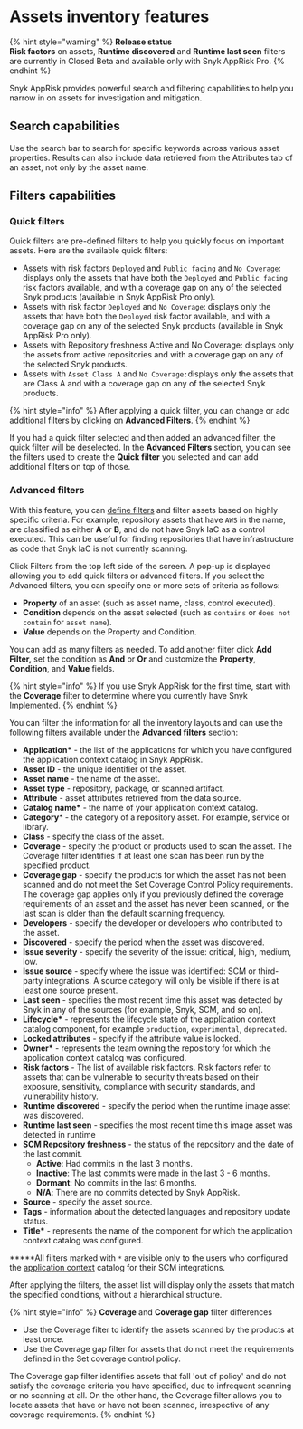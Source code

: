 # Assets inventory features

{% hint style="warning" %}
**Release status** \
**Risk factors** on assets, **Runtime discovered** and **Runtime last seen** filters are currently in Closed Beta and available only with Snyk AppRisk Pro.&#x20;
{% endhint %}

Snyk AppRisk provides powerful search and filtering capabilities to help you narrow in on assets for investigation and mitigation.

## Search capabilities

Use the search bar to search for specific keywords across various asset properties. Results can also include data retrieved from the Attributes tab of an asset, not only by the asset name.&#x20;

## Filters capabilities

### Quick filters

Quick filters are pre-defined filters to help you quickly focus on important assets. Here are the available quick filters:

* Assets with risk factors `Deployed` and `Public facing` and `No Coverage`: displays only the assets that have both the `Deployed` and `Public facing` risk factors available, and with a coverage gap on any of the selected Snyk products (available in Snyk AppRisk Pro only).
* Assets with risk factor `Deployed` and `No Coverage`: displays only the assets that have both the `Deployed` risk factor available, and with a coverage gap on any of the selected Snyk products  (available in Snyk AppRisk Pro only).
* Assets with Repository freshness Active and No Coverage: displays only the assets from active repositories and with a coverage gap on any of the selected Snyk products.
* Assets with `Asset Class A` and `No Coverage:`displays only the assets that are Class A and with a coverage gap on any of the selected Snyk products.

{% hint style="info" %}
After applying a quick filter, you can change or add additional filters by clicking on **Advanced Filters**.&#x20;
{% endhint %}

If you had a quick filter selected and then added an advanced filter, the quick filter will be deselected. In the **Advanced Filters** section, you can see the filters used to create the **Quick filter** you selected and can add additional filters on top of those. &#x20;

### Advanced filters

With this feature, you can [define filters](../manage-risk/policies/assets-policies/create-policies.md#define-filters) and filter assets based on highly specific criteria. For example, repository assets that have `AWS` in the name, are classified as either **A** or **B**, and do not have Snyk IaC as a control executed. This can be useful for finding repositories that have infrastructure as code that Snyk IaC is not currently scanning.

Click Filters from the top left side of the screen. A pop-up is displayed allowing you to add quick filters or advanced filters.  If you select the Advanced filters, you can specify one or more sets of criteria as follows:

* **Property** of an asset (such as asset name, class, control executed).
* **Condition** depends on the asset selected (such as `contains` or `does not contain` for `asset name`).
* **Value** depends on the Property and Condition.

You can add as many filters as needed. To add another filter click **Add Filter,** set the condition as **And** or **Or** and customize the **Property**, **Condition**, and **Value** fields.&#x20;

{% hint style="info" %}
If you use Snyk AppRisk for the first time, start with the **Coverage** filter to determine where you currently have Snyk Implemented.
{% endhint %}

You can filter the information for all the inventory layouts and can use the following filters available under the **Advanced filters** section:

* **Application\*** - the list of the applications for which you have configured the application context catalog in Snyk AppRisk.
* **Asset ID** - the unique identifier of the asset.
* **Asset name** - the name of the asset.
* **Asset type** - repository, package, or scanned artifact.
* **Attribute** - asset attributes retrieved from the data source.
* **Catalog name\*** - the name of your application context catalog.
* **Category**\* - the category of a repository asset. For example, service or library.
* **Class** - specify the class of the asset.
* **Coverage** - specify the product or products used to scan the asset. The Coverage filter identifies if at least one scan has been run by the specified product.
* **Coverage gap** - specify the products for which the asset has not been scanned and do not meet the Set Coverage Control Policy requirements. The coverage gap applies only if you previously defined the coverage requirements of an asset and the asset has never been scanned, or the last scan is older than the default scanning frequency.
* **Developers** - specify the developer or developers who contributed to the asset.
* **Discovered** - specify the period when the asset was discovered.
* **Issue severity** - specify the severity of the issue: critical, high, medium, low.
* **Issue source** - specify where the issue was identified: SCM or third-party integrations. A source category will only be visible if there is at least one source present.
* **Last seen** - specifies the most recent time this asset was detected by Snyk in any of the sources (for example, Snyk, SCM, and so on).
* **Lifecycle\*** - represents the lifecycle state of the application context catalog component, for example `production`, `experimental`, `deprecated`.
* **Locked attributes** - specify if the attribute value is locked.
* **Owner\*** - represents the team owning the repository for which the application context catalog was configured.
* **Risk factors** - The list of available risk factors. Risk factors refer to assets that can be vulnerable to security threats based on their exposure, sensitivity, compliance with security standards, and vulnerability history.
* **Runtime discovered** - specify the period when the runtime image asset was discovered.
* **Runtime last seen** - specifies the most recent time this image asset was detected in runtime
* **SCM Repository freshness** - the status of the repository and the date of the last commit.
  * **Active**: Had commits in the last 3 months.
  * **Inactive**: The last commits were made in the last 3 - 6 months.
  * **Dormant**: No commits in the last 6 months.
  * **N/A**: There are no commits detected by Snyk AppRisk.
* **Source** - specify the asset source.
* **Tags** - information about the detected languages and repository update status.
* **Title\*** - represents the name of the component for which the application context catalog was configured.

**\***All filters marked with `*` are visible only to the users who configured the [application context](../scm-ide-and-ci-cd-integrations/snyk-scm-integrations/application-context-for-scm-integrations/) catalog for their SCM integrations.

After applying the filters, the asset list will display only the assets that match the specified conditions, without a hierarchical structure.

{% hint style="info" %}
**Coverage** and **Coverage gap**  filter differences

* Use the Coverage filter to identify the assets scanned by the products at least once.
* Use the Coverage gap filter for assets that do not meet the requirements defined in the Set coverage control policy.&#x20;

The Coverage gap filter identifies assets that fall 'out of policy' and do not satisfy the coverage criteria you have specified, due to infrequent scanning or no scanning at all. On the other hand, the Coverage filter allows you to locate assets that have or have not been scanned, irrespective of any coverage requirements.
{% endhint %}




